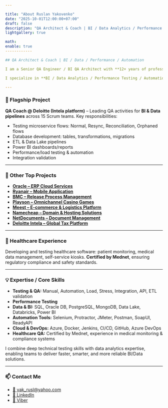 ```yaml
---

title: "About Ruslan Yakovenko"
date: "2025-10-01T12:00:00+07:00"
draft: false
description: "QA Architect & Coach | BI / Data Analytics / Performance Testing | Bridging Business Insights & Software Quality"
lightgallery: true

math:
enable: true
------------

## QA Architect & Coach | BI / Data / Performance / Automation

I am a Senior QA Engineer / BI QA Architect with **12+ years of professional experience** in software testing, data quality, performance engineering, and automation. My focus is on **ensuring reliability, compliance, and high performance** in BI, Data, and Cloud-driven projects.

I specialize in **BI / Data Analytics / Performance Testing / Automation**, bridging business insights with software quality.

---
```


### 🚀 Flagship Project

**QA Coach @ Deloitte (Intela platform)** – Leading QA activities for **BI & Data pipelines** across 15 Scrum teams. Key responsibilities:

* Testing microservice flows: Normal, Resync, Reconciliation, Orphaned flows
* Database development: tables, transformations, migrations
* ETL & Data Lake pipelines
* Power BI dashboards/reports
* Performance/load testing & automation
* Integration validation

---

### 🔹 Other Top Projects

* [**Oracle – ERP Cloud Services**](https://play.google.com/store/apps/details?id=com.oracle.ofsc)
* [**Ryanair – Mobile Application**](https://play.google.com/store/apps/details?id=com.ryanair.cheapflights)
* [**BMC – Release Process Management**](https://docs.bmc.com/docs/brpmsp7/home-1095677593.html)
* [**Playson – Omnichannel Casino Games**](https://playson.com/)
* [**Meest – E-commerce & Logistics Platform**](https://meest.shopping/kz)
* [**Namecheap – Domain & Hosting Solutions**](https://www.namecheap.com)
* [**NetDocuments – Document Management**](https://www.netdocuments.com/)
* [**Deloitte Intela – Global Tax Platform**](https://www2.deloitte.com/us/en/pages/tax/solutions/intela-global-tax-platform.html)

---

### 🏥 Healthcare Experience

Developing and testing healthcare software: patient monitoring, medical data management, self-service kiosks.
**Certified by Mednet**, ensuring regulatory compliance and safety standards.

---

### 💡 Expertise / Core Skills

* **Testing & QA:** Manual, Automation, Load, Stress, Integration, API, ETL validation
* **Performance Testing**
* **Data & BI:** SQL, Oracle DB, PostgreSQL, MongoDB, Data Lake, Databricks, Power BI
* **Automation Tools:** Selenium, Protractor, JMeter, Postman, SoapUI, ReadyAPI
* **Cloud & DevOps:** Azure, Docker, Jenkins, CI/CD, GitHub, Azure DevOps
* **Healthcare QA:** Certified by Mednet, experience in medical monitoring & compliance systems

I combine deep technical testing skills with data analytics expertise, enabling teams to deliver faster, smarter, and more reliable BI/Data solutions.

---

### 📫 Contact Me

* [📧 yak\_rusl@yahoo.com](mailto:yak_rusl@yahoo.com)
* [💼 LinkedIn](https://www.linkedin.com/in/ruslan-yakovenko-85a66674/)
* [📱 Viber](viber://chat?number=%2B380633836126)
